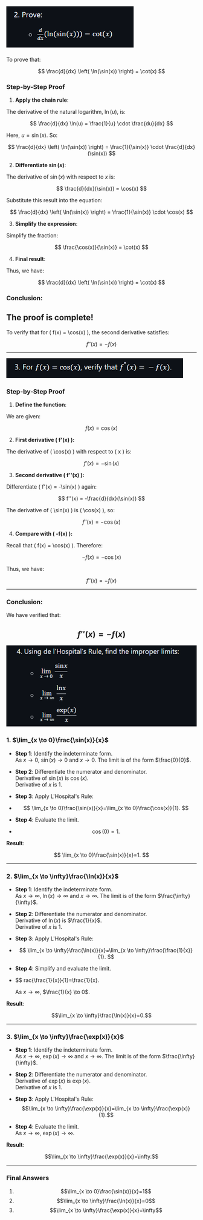 
![alt text](image-35.png)
--------------
To prove that:

$$
\frac{d}{dx} \left( \ln(\sin(x)) \right) = \cot(x)
$$

### **Step-by-Step Proof**

1. **Apply the chain rule**:

The derivative of the natural logarithm, $\ln(u)$, is:

$$
\frac{d}{dx} \ln(u) = \frac{1}{u} \cdot \frac{du}{dx}
$$

Here, $u = \sin(x)$. So:

$$
\frac{d}{dx} \left( \ln(\sin(x)) \right) = \frac{1}{\sin(x)} \cdot \frac{d}{dx}(\sin(x))
$$

2. **Differentiate $\sin(x)$**:

The derivative of $\sin(x)$ with respect to $x$ is:

$$
\frac{d}{dx}(\sin(x)) = \cos(x)
$$

Substitute this result into the equation:

$$
\frac{d}{dx} \left( \ln(\sin(x)) \right) = \frac{1}{\sin(x)} \cdot \cos(x)
$$

3. **Simplify the expression**:

Simplify the fraction:

$$
\frac{\cos(x)}{\sin(x)} = \cot(x)
$$

4. **Final result**:

Thus, we have:

$$
\frac{d}{dx} \left( \ln(\sin(x)) \right) = \cot(x)
$$

### **Conclusion**:

The proof is complete!
----------------
To verify that for \( f(x) = \cos(x) \), the second derivative satisfies:

$$
f''(x) = -f(x)
$$

---

![alt text](image-36.png)

### **Step-by-Step Proof**

1. **Define the function**:

We are given:

$$
f(x) = \cos(x)
$$

2. **First derivative \( f'(x) \):**

The derivative of \( \cos(x) \) with respect to \( x \) is:

$$
f'(x) = -\sin(x)
$$

3. **Second derivative \( f''(x) \):**

Differentiate \( f'(x) = -\sin(x) \) again:

$$
f''(x) = -\frac{d}{dx}(\sin(x))
$$

The derivative of \( \sin(x) \) is \( \cos(x) \), so:

$$
f''(x) = -\cos(x)
$$

4. **Compare with \( -f(x) \):**

Recall that \( f(x) = \cos(x) \). Therefore:

$$
-f(x) = -\cos(x)
$$

Thus, we have:

$$
f''(x) = -f(x)
$$

---

### **Conclusion**:

We have verified that:

$$
f''(x) = -f(x)
$$
-------------------------------

![alt text](image-37.png)


### **1. $\lim_{x \to 0}\frac{\sin(x)}{x}$**

- **Step 1**: Identify the indeterminate form.  
   As $x \to 0$, $\sin(x) \to 0$ and $x \to 0$. The limit is of the form $\frac{0}{0}$.

- **Step 2**: Differentiate the numerator and denominator.  
   Derivative of $\sin(x)$ is $\cos(x)$.  
   Derivative of $x$ is $1$.

- **Step 3**: Apply L'Hospital's Rule:
- 
   $$
   \lim_{x \to 0}\frac{\sin(x)}{x}=\lim_{x \to 0}\frac{\cos(x)}{1}.
   $$

- **Step 4**: Evaluate the limit.
- 
   $$
   \cos(0)=1.
   $$

**Result**:

$$
\lim_{x \to 0}\frac{\sin(x)}{x}=1.
$$

---

### **2. $\lim_{x \to \infty}\frac{\ln(x)}{x}$**

- **Step 1**: Identify the indeterminate form.  
   As $x \to \infty$, $\ln(x) \to \infty$ and $x \to \infty$. The limit is of the form $\frac{\infty}{\infty}$.

- **Step 2**: Differentiate the numerator and denominator.  
   Derivative of $\ln(x)$ is $\frac{1}{x}$.  
   Derivative of $x$ is $1$.

- **Step 3**: Apply L'Hospital's Rule:
- 
   $$
   \lim_{x \to \infty}\frac{\ln(x)}{x}=\lim_{x \to \infty}\frac{\frac{1}{x}}{1}.
   $$

- **Step 4**: Simplify and evaluate the limit.
-   
   $$  rac{\frac{1}{x}}{1}=\frac{1}{x}.  

   As $x \to \infty$, $\frac{1}{x} \to 0$.

**Result**:

$$\lim_{x \to \infty}\frac{\ln(x)}{x}=0.$$

---

### **3. $\lim_{x \to \infty}\frac{\exp(x)}{x}$**

- **Step 1**: Identify the indeterminate form.  
   As $x \to \infty$, $\exp(x) \to \infty$ and $x \to \infty$. The limit is of the form $\frac{\infty}{\infty}$.

- **Step 2**: Differentiate the numerator and denominator.  
   Derivative of $\exp(x)$ is $\exp(x)$.  
   Derivative of $x$ is $1$.

- **Step 3**: Apply L'Hospital's Rule:
$$\lim_{x \to \infty}\frac{\exp(x)}{x}=\lim_{x \to \infty}\frac{\exp(x)}{1}.$$

- **Step 4**: Evaluate the limit.  
   As $x \to \infty$, $\exp(x) \to \infty$.

**Result**:  

$$\lim_{x \to \infty}\frac{\exp(x)}{x}=\infty.$$

---

### **Final Answers**

1. $$\lim_{x \to 0}\frac{\sin(x)}{x}=1$$  
2. $$\lim_{x \to \infty}\frac{\ln(x)}{x}=0$$  
3. $$\lim_{x \to \infty}\frac{\exp(x)}{x}=\infty$$


